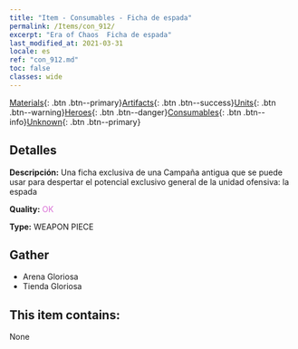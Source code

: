 ```yaml
---
title: "Item - Consumables - Ficha de espada"
permalink: /Items/con_912/
excerpt: "Era of Chaos  Ficha de espada"
last_modified_at: 2021-03-31
locale: es
ref: "con_912.md"
toc: false
classes: wide
---
```

 [Materials](/es/Items/){: .btn .btn--primary}[Artifacts](/es/Items/Artifacts/){: .btn .btn--success}[Units](/es/Items/Units/){: .btn .btn--warning}[Heroes](/es/Items/Heroes/){: .btn .btn--danger}[Consumables](/es/Items/Consumables/){: .btn .btn--info}[Unknown](/es/Items/Unknown/){: .btn .btn--primary}

## Detalles
 **Descripción:** Una ficha exclusiva de una Campaña antigua que se puede usar para despertar el potencial exclusivo general de la unidad ofensiva: la espada

 **Quality:** <span style="color: #DA70D6">OK</span>

 **Type:** WEAPON PIECE

## Gather

*    Arena Gloriosa 
*    Tienda Gloriosa 

## This item contains:

  None

